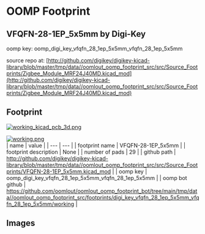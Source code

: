 # OOMP Footprint  
## VFQFN-28-1EP_5x5mm  by Digi-Key  
  
oomp key: oomp_digi_key_vfqfn_28_1ep_5x5mm_vfqfn_28_1ep_5x5mm  
  
source repo at: [http://github.com/digikey/digikey-kicad-library/blob/master/tmp/data//oomlout_oomp_footprint_src/src/Source_Footprints/Zigbee_Module_MRF24J40MD.kicad_mod](http://github.com/digikey/digikey-kicad-library/blob/master/tmp/data//oomlout_oomp_footprint_src/src/Source_Footprints/Zigbee_Module_MRF24J40MD.kicad_mod)  
## Footprint  
  
[![working_kicad_pcb_3d.png](working_kicad_pcb_3d_600.png)](working_kicad_pcb_3d.png)  
  
[![working.png](working_600.png)](working.png)  
| name | value | 
| --- | --- | 
| footprint name | VFQFN-28-1EP_5x5mm | 
| footprint description | None | 
| number of pads | 29 | 
| github path | http://github.com/digikey/digikey-kicad-library/blob/master/tmp/data//oomlout_oomp_footprint_src/src/Source_Footprints/VFQFN-28-1EP_5x5mm.kicad_mod | 
| oomp key | oomp_digi_key_vfqfn_28_1ep_5x5mm_vfqfn_28_1ep_5x5mm | 
| oomp bot github | https://github.com/oomlout/oomlout_oomp_footprint_bot/tree/main/tmp/data//oomlout_oomp_footprint_src/footprints/digi_key_vfqfn_28_1ep_5x5mm_vfqfn_28_1ep_5x5mm/working | 
## Images  
